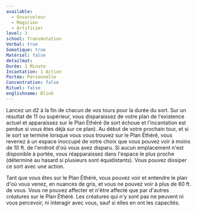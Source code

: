 ```yaml
---
available:
  - Ensorceleur
  - Magicien
  - Artificier
level: 3
school: Transmutation
Verbal: true
Somatique: true
Matériel: false
detailmat: 
Durée: 1 Minute
Incantation: 1 Action
Portée: Personnelle
Concentration: false
Rituel: false
englishname: Blink
---
```

Lancez un d2 à la fin de chacun de vos tours pour la durée du sort. Sur un résultat de 11 ou supérieur, vous disparaissez de votre plan de l'existence actuel et apparaissez sur le Plan Éthéré (le sort échoue et l'incantation est perdue si vous êtes déjà sur ce plan). Au début de votre prochain tour, et si le sort se termine lorsque vous vous trouvez sur le Plan Éthéré, vous revenez à un espace inoccupé de votre choix que vous pouvez voir à moins de  10 ft. de l'endroit d'où vous avez disparu. Si aucun emplacement n'est disponible à portée, vous réapparaissez dans l'espace le plus proche (déterminé au hasard si plusieurs sont équidistants). Vous pouvez dissiper ce sort avec une action.

Tant que vous êtes sur le Plan Éthéré, vous pouvez voir et entendre le plan d'où vous venez, en nuances de gris, et vous ne pouvez voir à plus de 60 ft. de vous. Vous ne pouvez affecter et n'être affecté que par d'autres créatures sur le Plan Éthéré. Les créatures qui n'y sont pas ne peuvent ni vous percevoir, ni interagir avec vous, sauf si elles en ont les capacités.
